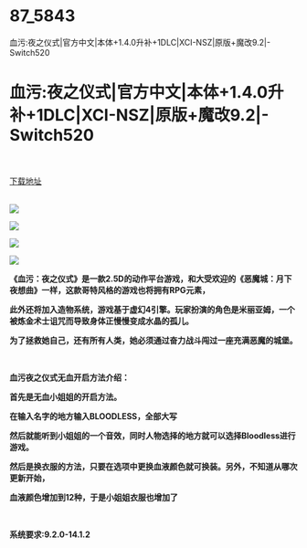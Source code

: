 # 87_5843
血污:夜之仪式|官方中文|本体+1.4.0升补+1DLC|XCI-NSZ|原版+魔改9.2|-Switch520
# 血污:夜之仪式|官方中文|本体+1.4.0升补+1DLC|XCI-NSZ|原版+魔改9.2|-Switch520
 <br/></br>
[下载地址](https://www.switch520.cc/article/5843 "下载地址")
<br/></br>

<p><strong><img src="https://www.switch520.cc/muke_img/upload_art_editor_20210302-1_a85317616c864a70e4ad4a4c7281ee08.jpg"></strong></p>
<p><strong><img src="https://www.switch520.cc/muke_img/upload_art_editor_20210302-1_7056fb4599b4aa40d1725c271bea1b78.jpg"></strong></p>
<p><strong><img src="https://www.switch520.cc/muke_img/upload_art_editor_20210302-1_1cb5bc8dc1b0e8cf263114048b6cb0f5.jpg"></strong></p>
<p><strong><img src="https://www.switch520.cc/muke_img/upload_art_editor_20210302-1_bcab8129bf6d8635b3a8546adad65212.jpg"></strong></p>
<p><strong> 《血污：夜之仪式》是一款2.5D的动作平台游戏，和大受欢迎的《恶魔城：月下夜想曲》一样，这款哥特风格的游戏也将拥有RPG元素，</strong></p>
<p><strong>此外还将加入造物系统，游戏基于虚幻4引擎。玩家扮演的角色是米丽亚姆，一个被炼金术士诅咒而导致身体正慢慢变成水晶的孤儿。</strong></p>
<p><strong>为了拯救她自己，还有所有人类，她必须通过奋力战斗闯过一座充满恶魔的城堡。</strong></p>
<p>&nbsp;</p>
<p><strong>血污夜之仪式无血开启方法介绍：</strong></p>
<p><strong>首先是无血小姐姐的开启方法。</strong></p>
<p><strong>在输入名字的地方输入BLOODLESS，全部大写</strong></p>
<p><strong>然后就能听到小姐姐的一个音效，同时人物选择的地方就可以选择Bloodless进行游戏。</strong></p>
<p><strong>然后是换衣服的方法，只要在选项中更换血液颜色就可换装。另外，不知道从哪次更新开始，</strong></p>
<p><strong>血液颜色增加到12种，于是小姐姐衣服也增加了</strong></p>
<p>&nbsp;</p>
<p><strong>系统要求:9.2.0-14.1.2</strong></p>



